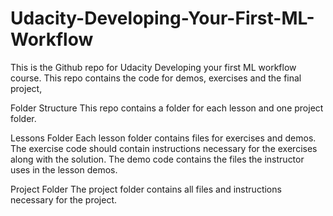 # Udacity-Developing-Your-First-ML-Workflow
This is the Github repo for Udacity Developing your first ML workflow course. This repo contains the code for demos, exercises and the final project,

Folder Structure
This repo contains a folder for each lesson and one project folder.

Lessons Folder
Each lesson folder contains files for exercises and demos. The exercise code should contain instructions necessary for the exercises along with the solution. The demo code contains the files the instructor uses in the lesson demos.

Project Folder
The project folder contains all files and instructions necessary for the project.
